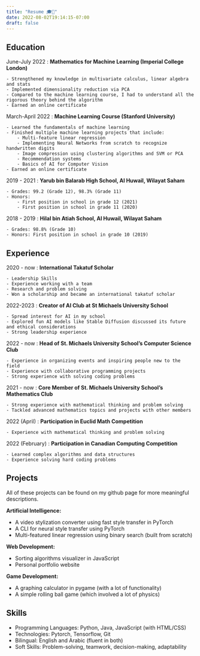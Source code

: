 ```yaml
---
title: "Resume 🎓📜"
date: 2022-08-02T19:14:15-07:00
draft: false
---
```


## Education

June-July 2022
:   **Mathematics for Machine Learning (Imperial College London)**

    - Strengthened my knowledge in multivariate calculus, linear algebra and stats
    - Implemented dimensionality reduction via PCA
    - Compared to the machine learning course, I had to understand all the rigorous theory behind the algorithm
    - Earned an online certificate

March-April 2022
:   **Machine Learning Course (Stanford University)**

    - Learned the fundamentals of machine learning
    - Finished multiple machine learning projects that include:
        - Multi-feature linear regression
        - Implementing Neural Networks from scratch to recognize handwritten digits
        - Image compression using clustering algorithms and SVM or PCA
        - Recommendation systems
        - Basics of AI for Computer Vision
    - Earned an online certificate

2019 - 2021
:   **Yarub bin Balarab High School, Al Huwail, Wilayat Saham**

    - Grades: 99.2 (Grade 12), 98.3% (Grade 11)
    - Honors: 
        - First position in school in grade 12 (2021)
        - First position in school in grade 11 (2020)

2018 - 2019
:   **Hilal bin Atiah School, Al Huwail, Wilayat Saham**

    - Grades: 98.8% (Grade 10)
    - Honors: First position in school in grade 10 (2019)

## Experience

2020 - now
:   **International Takatuf Scholar**

    - Leadership Skills
    - Experience working with a team
    - Research and problem solving
    - Won a scholarship and became an international takatuf scholar

2022-2023
:   **Creator of AI Club at St Michaels University School**

    - Spread interest for AI in my school
    - Explored fun AI models like Stable Diffusion discussed its future and ethical considerations
    - Strong leadership experience

2022 - now
:   **Head of St. Michaels University School’s Computer Science Club**

    - Experience in organizing events and inspiring people new to the field
    - Experience with collaborative programming projects
    - Strong experience with solving coding problems

2021 - now
:   **Core Member of St. Michaels University School’s Mathematics Club**

    - Strong experience with mathematical thinking and problem solving
    - Tackled advanced mathematics topics and projects with other members

2022 (April)
:   **Participation in Euclid Math Competition**

    - Experience with mathematical thinking and problem solving

2022 (February)
:   **Participation in Canadian Computing Competition**

    - Learned complex algorithms and data structures
    - Experience solving hard coding problems

## Projects

All of these projects can be found on my github page for more meaningful descriptions.

**Artificial Intelligence:**

- A video stylization converter using fast style transfer in PyTorch
- A CLI for neural style transfer using PyTorch
- Multi-featured linear regression using binary search (built from scratch)

**Web Development:**

- Sorting algorithms visualizer in JavaScript
- Personal portfolio website

**Game Development:**

- A graphing calculator in pygame (with a lot of functionality)
- A simple rolling ball game (which involved a lot of physics)

## Skills

- Programming Languages: Python, Java, JavaScript (with HTML/CSS)
- Technologies: Pytorch, Tensorflow, Git
- Bilingual: English and Arabic (fluent in both)
- Soft Skills: Problem-solving, teamwork, decision-making, adaptability
